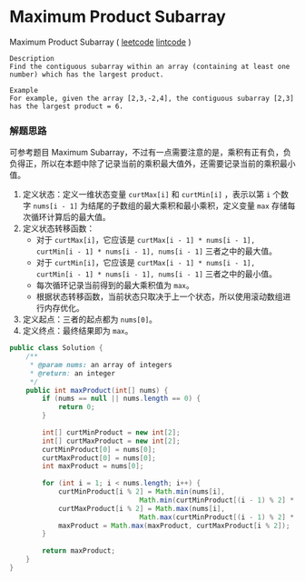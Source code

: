 #  Maximum Product Subarray

 Maximum Product Subarray  ( [leetcode]()  [lintcode](http://www.lintcode.com/en/problem/maximum-product-subarray/) )

```
Description
Find the contiguous subarray within an array (containing at least one number) which has the largest product.

Example
For example, given the array [2,3,-2,4], the contiguous subarray [2,3] has the largest product = 6.
```

### 解题思路

可参考题目 Maximum Subarray，不过有一点需要注意的是，乘积有正有负，负负得正，所以在本题中除了记录当前的乘积最大值外，还需要记录当前的乘积最小值。

1. 定义状态：定义一维状态变量 `curtMax[i]` 和 `curtMin[i]` ，表示以第 `i` 个数字 `nums[i - 1]` 为结尾的子数组的最大乘积和最小乘积，定义变量 `max` 存储每次循环计算后的最大值。
2. 定义状态转移函数：
   - 对于 `curtMax[i]`，它应该是 `curtMax[i - 1] * nums[i - 1], curtMin[i - 1] * nums[i - 1], nums[i - 1]` 三者之中的最大值。
   - 对于 `curtMin[i]`，它应该是 `curtMax[i - 1] * nums[i - 1], curtMin[i - 1] * nums[i - 1], nums[i - 1]` 三者之中的最小值。
   - 每次循环记录当前得到的最大乘积值为 `max`。
   - 根据状态转移函数，当前状态只取决于上一个状态，所以使用滚动数组进行内存优化。
3. 定义起点：三者的起点都为 `nums[0]`。
4. 定义终点：最终结果即为 `max`。

```java
public class Solution {
    /**
     * @param nums: an array of integers
     * @return: an integer
     */
    public int maxProduct(int[] nums) {
        if (nums == null || nums.length == 0) {
            return 0;
        }
        
        int[] curtMinProduct = new int[2];
        int[] curtMaxProduct = new int[2];
        curtMinProduct[0] = nums[0];
        curtMaxProduct[0] = nums[0];
        int maxProduct = nums[0];
        
        for (int i = 1; i < nums.length; i++) {
            curtMinProduct[i % 2] = Math.min(nums[i],
                                Math.min(curtMinProduct[(i - 1) % 2] * nums[i], curtMaxProduct[(i - 1) % 2] * nums[i]));
            curtMaxProduct[i % 2] = Math.max(nums[i],
                                Math.max(curtMinProduct[(i - 1) % 2] * nums[i], curtMaxProduct[(i - 1) % 2] * nums[i]));
            maxProduct = Math.max(maxProduct, curtMaxProduct[i % 2]);
        }
        
        return maxProduct;
    }
}
```

